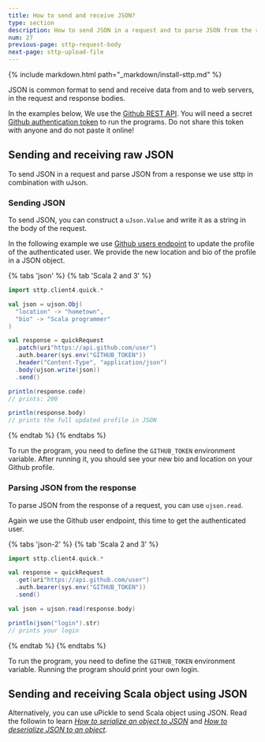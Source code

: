 ```yaml
---
title: How to send and receive JSON?
type: section
description: How to send JSON in a request and to parse JSON from the response.
num: 27
previous-page: sttp-request-body
next-page: sttp-upload-file
---
```


{% include markdown.html path="_markdown/install-sttp.md" %}

JSON is common format to send and receive data from and to web servers, in the request and response bodies.

In the examples below, We use the [Github REST API](https://docs.github.com/en/rest/users/users?apiVersion=2022-11-28).
You will need a secret [Github authentication token](https://docs.github.com/en/authentication/keeping-your-account-and-data-secure/creating-a-personal-access-token) to run the programs.
Do not share this token with anyone and do not paste it online!

## Sending and receiving raw JSON

To send JSON in a request and parse JSON from a response we use sttp in combination with uJson.

### Sending JSON

To send JSON, you can construct a `uJson.Value` and write it as a string in the body of the request.

In the following example we use [Github users endpoint](https://docs.github.com/en/rest/users/users?apiVersion=2022-11-28) to update the profile of the authenticated user.
We provide the new location and bio of the profile in a JSON object.

{% tabs 'json' %}
{% tab 'Scala 2 and 3' %}
```scala
import sttp.client4.quick.*

val json = ujson.Obj(
  "location" -> "hometown",
  "bio" -> "Scala programmer"
)

val response = quickRequest
  .patch(uri"https://api.github.com/user")
  .auth.bearer(sys.env("GITHUB_TOKEN"))
  .header("Content-Type", "application/json")
  .body(ujson.write(json))
  .send()

println(response.code)
// prints: 200

println(response.body)
// prints the full updated profile in JSON
```
{% endtab %}
{% endtabs %}

To run the program, you need to define the  `GITHUB_TOKEN` environment variable.
After running it, you should see your new bio and location on your Github profile.

### Parsing JSON from the response

To parse JSON from the response of a request, you can use `ujson.read`.

Again we use the Github user endpoint, this time to get the authenticated user.

{% tabs 'json-2' %}
{% tab 'Scala 2 and 3' %}
```scala
import sttp.client4.quick.*

val response = quickRequest
  .get(uri"https://api.github.com/user")
  .auth.bearer(sys.env("GITHUB_TOKEN"))
  .send()

val json = ujson.read(response.body)

println(json("login").str)
// prints your login
```
{% endtab %}
{% endtabs %}

To run the program, you need to define the `GITHUB_TOKEN` environment variable.
Running the program should print your own login.

## Sending and receiving Scala object using JSON

Alternatively, you can use uPickle to send Scala object using JSON.
Read the followin to learn [*How to serialize an object to JSON*](/toolkit/upickle-serialize) and [*How to deserialize JSON to an object*](/toolkit/upickle-deserialize-json).


